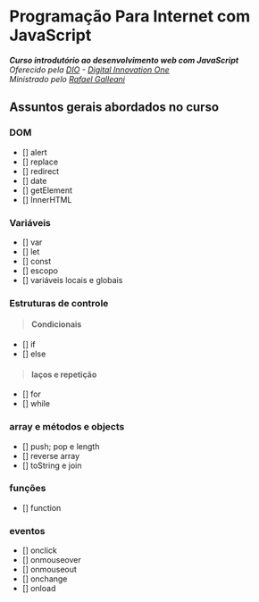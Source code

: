 # Programação Para Internet com JavaScript
_**Curso introdutório ao desenvolvimento web com JavaScript**_\
_Oferecido pela [DIO](https://digitalinnovation.one/) - [Digital Innovation One](https://github.com/digitalinnovationone)_\
_Ministrado pelo [Rafael Galleani](https://github.com/rafegal)_
## Assuntos gerais abordados no curso
### DOM
- [] alert
- [] replace
- [] redirect
- [] date
- [] getElement
- [] InnerHTML
### Variáveis
- [] var
- [] let
- [] const
- [] escopo
- [] variáveis locais e globais
### Estruturas de controle
> #### Condicionais
- [] if
- [] else
> #### laços e repetição
- [] for
- [] while
### array e métodos e objects  
- [] push; pop e length
- [] reverse array
- [] toString e join
### funções
- [] function
### eventos
- [] onclick
- [] onmouseover
- [] onmouseout
- [] onchange
- [] onload
